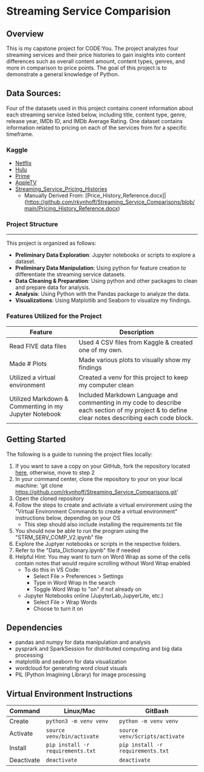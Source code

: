 # **Streaming Service Comparision**

## Overview
This is my capstone project for CODE:You. The project analyzes four streaming services and their price histories to gain insights into content differences such as overall content amount, content types, genres, and more in comparison to price points. The goal of this project is to demonstrate a general knowledge of Python. 

## __Data Sources:__
Four of the datasets used in this project contains conent information about each streaming service listed below, including title, content type, genre, release year, IMDb ID, and IMDb Average Rating. One dataset contains information related to pricing on each of the services from for a specific timeframe. 

### Kaggle
- [Netflix](https://www.kaggle.com/datasets/octopusteam/full-netflix-dataset)<br>
- [Hulu](https://www.kaggle.com/datasets/octopusteam/full-hulu-dataset)<br>
- [Prime](https://www.kaggle.com/datasets/octopusteam/full-amazon-prime-dataset/data)<br>
- [AppleTV](https://www.kaggle.com/datasets/octopusteam/full-apple-tv-dataset)<br>
- [Streaming_Service_Pricing_Histories](https://github.com/rkynhoff/Streaming_Service_Comparisons/blob/main/Data/Streaming_Services_Pricing_Histories.csv)<br>
    - Manually Derived From: [Price_History_Reference.docx]|(https://github.com/rkynhoff/Streaming_Service_Comparisons/blob/main/Pricing_History_Reference.docx)

### Project Structure
---
This project is organized as follows:
- **Preliminary Data Exploration**: Jupyter notebooks or scripts to explore a dataset.
- **Preliminary Data Manipulation**: Using python for feature creation to differentiate the streaming service datasets. 
- **Data Cleaning & Preparation**: Using python and other packages to clean and prepare data for analysis. 
- **Analysis**: Using Python with the Pandas package to analyze the data. 
- **Visualizations**: Using Matplotlib and Seaborn to visualize my findings.

### Features Utilized for the Project
| Feature        | Description                           |
|----------------|---------------------------------------|
| Read FIVE data files| Used 4 CSV files from Kaggle & created one of my own. |
| Made # Plots | Made various plots to visually show my findings |
| Utilized a virtual environment | Created a venv for this project to keep my computer clean |
| Utilized Markdown & Commenting in my Jupyter Notebook | Included Markdown Language and commenting in my code to describe each section of my project & to define clear notes describing each code block. 

## **Getting Started**
The following is a guide to running the project files locally: 
1. If you want to save a copy on your GitHub, fork the repository located [here](https://github.com/rkynhoff/Streaming_Service_Comparisons.git), otherwise, move to step 2
2. In your command center, clone the repository to your on your local machine: 'git clone https://github.com/rkynhoff/Streaming_Service_Comparisons.git'
3. Open the cloned repository 
4. Follow the steps to create and activiate a virtual environment using the "Virtual Environment Commands to create a virtual environment" instructions below, depending on your OS
    - This step should also include installing the requirements.txt file
5. You should now be able to run the program using the "STRM_SERV_COMP_V2.ipynb" file
6. Explore the Juptyer notebooks or scripts in the respective folders. 
7. Refer to the "Data_Dictionary.ipynb" file if needed
8. Helpful Hint: You may want to turn on Word Wrap as some of the cells contain notes that would require scrolling without Word Wrap enabled
    - To do this in VS Code:
        - Select File > Preferences > Settings
        - Type in Word Wrap in the search
        - Toggle Word Wrap to "on" if not already on
    - Jupyter Notebooks online (JupyterLab,JupyerLite, etc.)
        - Select File > Wrap Words
        - Choose to turn it on

## **Dependencies**
- pandas and numpy for data manipulation and analysis
- pysprark and SparkSession for distributed computing and big data processing
- matplotlib and seaborn for data visualization
- wordcloud for generating word cloud visuals
- PIL (Python Imagining Library) for image processing 

## Virtual Environment Instructions
| Command | Linux/Mac | GitBash |
| ------- | --------- | ------- |
| Create | `python3 -m venv venv` | `python -m venv venv` |
| Activate | `source venv/bin/activate` | `source venv/Scripts/activate` |
| Install | `pip install -r requirements.txt` | `pip install -r requirements.txt` |
| Deactivate | `deactivate` | `deactivate` |